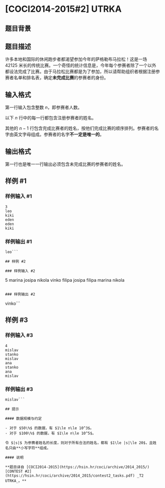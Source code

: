 # [COCI2014-2015#2] UTRKA

## 题目背景



## 题目描述

许多本地和国际的休闲跑步者都渴望参加今年的萨格勒布马拉松！这是一场 $42125$ 米长的传统比赛。一个奇怪的统计信息是，今年每个参赛者除了一个以外都设法完成了比赛。由于马拉松比赛都是为了参加，所以请帮助组织者根据注册参赛者名单和排名表，确定**未完成比赛**的参赛者的身份。

## 输入格式

第一行输入包含整数 $n$，即参赛者人数。

以下 $n$ 行中的每一行都包含注册参赛者的姓名。

其他的 $n-1$ 行包含完成比赛者的姓名，按他们完成比赛的顺序排列。参赛者的名字由英文字母组成。参赛者的名字**不一定是唯一的**。

## 输出格式

第一行也是唯一一行输出必须包含未完成比赛的参赛者的姓名。

## 样例 #1

### 样例输入 #1
```
3
leo
kiki
eden
eden
kiki
```

### 样例输出 #1

```
leo```

## 样例 #2

### 样例输入 #2
```
5
marina
josipa
nikola
vinko
filipa
josipa
filipa
marina
nikola
```

### 样例输出 #2

```
vinko```

## 样例 #3

### 样例输入 #3
```
4
mislav
stanko
mislav
ana
stanko
ana
mislav
```

### 样例输出 #3

```
mislav```

## 提示

#### 数据规模与约定

- 对于 $50\%$ 的数据，有 $1\le n\le 10^3$。
- 对于 $100\%$ 的数据，有 $1\le n\le 10^5$。

令 $|s|$ 为参赛者姓名的长度，则对于所有合法的姓名，都有 $1\le |s|\le 20$，且姓名只由**小写字符**组成。

#### 说明

**题目译自 [COCI2014-2015](https://hsin.hr/coci/archive/2014_2015/) [CONTEST #2](https://hsin.hr/coci/archive/2014_2015/contest2_tasks.pdf) _T2 UTRKA_。**
